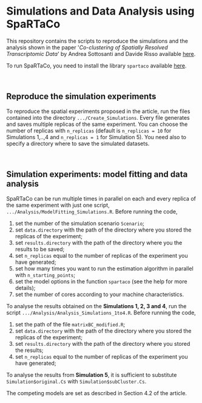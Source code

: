 # Simulations and Data Analysis using SpaRTaCo
This repository contains the scripts to reproduce the simulations and the analysis shown in the paper '*Co-clustering of Spatially Resolved Transcriptomic Data*' by Andrea Sottosanti and Davide Risso available [here](https://arxiv.org/abs/2110.04872).

To run SpaRTaCo, you need to install the library `spartaco` available [here](https://github.com/andreasottosanti/spartaco).

&nbsp;
## Reproduce the simulation experiments
To reproduce the spatial experiments proposed in the article, run the files contained into the directory `.../Create_Simulations`. Every file generates and saves multiple replicas of the same experiment. You can choose the number of replicas with `n_replicas` (default is `n_replicas = 10` for Simulations 1,..,4 and `n_replicas = 1` for Simulation 5). You need also to specify a directory where to save the simulated datasets.

&nbsp;
## Simulation experiments: model fitting and data analysis
SpaRTaCo can be run multiple times in parallel on each and every replica of the same experiment with just one script, `.../Analysis/ModelFitting_Simulations.R`.
Before running the code, 

1. set the number of the simulation scenario `Scenario`;
2. set `data.directory` with the path of the directory where you stored the replicas of the experiment;
3. set `results.directory` with the path of the directory where you the results to be saved;
4. set `n_replicas` equal to the number of replicas of the experiment you have generated;
5. set how many times you want to run the estimation algorithm in parallel with `n_starting_points`;
6. set the model options in the function `spartaco` (see the help for more details);
7. set the number of cores according to your machine characteristics.

To analyse the results obtained on the **Simulations 1, 2, 3 and 4**, run the script `.../Analysis/Analysis_Simulations_1to4.R`. 
Before running the code,

1. set the path of the file `matrixBC_modified.R`;
2. set `data.directory` with the path of the directory where you stored the replicas of the experiment;
3. set `results.directory` with the path of the directory where you stored the results;
4. set `n_replicas` equal to the number of replicas of the experiment you have generated;

To analyse the results from **Simulation 5**, it is sufficient to substitute `Simulation$original.Cs` with `Simulation$subCluster.Cs`.

The competing models are set as described in Section 4.2 of the article.
